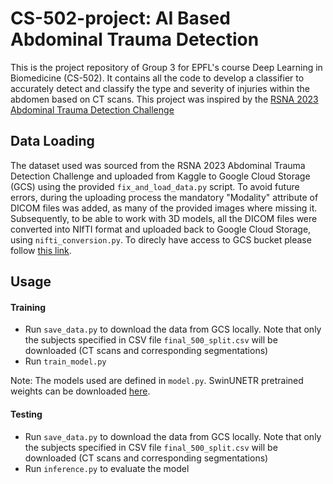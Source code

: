 # CS-502-project: AI Based Abdominal Trauma Detection

This is the project repository of Group 3 for EPFL's course Deep Learning in Biomedicine (CS-502). It contains all the code to develop a classifier to accurately detect and classify the type and severity of injuries within the abdomen based on CT scans. This project was inspired by the [RSNA 2023 Abdominal Trauma Detection Challenge](https://www.kaggle.com/competitions/rsna-2023-abdominal-trauma-detection/)

## Data Loading 
The dataset used was sourced from the RSNA 2023 Abdominal Trauma Detection Challenge and uploaded from Kaggle to Google Cloud Storage (GCS) using the provided `fix_and_load_data.py` script. To avoid future errors, during the uploading process the mandatory "Modality" attribute of DICOM files was added, as many of the provided images where missing it.  
Subsequently, to be able to work with 3D models, all the DICOM files were converted into NIfTI format and uploaded back to Google Cloud Storage, using `nifti_conversion.py`.
To direcly have access to GCS bucket please follow [this link](https://console.cloud.google.com/storage/browser/rsna-competition-2023). 

## Usage

#### Training 
- Run `save_data.py` to download the data from GCS locally. Note that only the subjects specified in CSV file `final_500_split.csv` will be downloaded (CT scans and corresponding segmentations)  
- Run `train_model.py`
  
Note: The models used are defined in `model.py`. SwinUNETR pretrained weights can be downloaded [here](https://github.com/Project-MONAI/MONAI-extra-test-data/releases/download/0.8.1/swin_unetr.base_5000ep_f48_lr2e-4_pretrained.pt).

#### Testing
- Run `save_data.py` to download the data from GCS locally. Note that only the subjects specified in CSV file `final_500_split.csv` will be downloaded (CT scans and corresponding segmentations)  
- Run `inference.py` to evaluate the model





